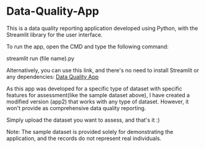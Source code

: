 # Data-Quality-App
This is a data quality reporting application developed using Python, with the Streamlit library for the user interface.

To run the app, open the CMD and type the following command:

streamlit run (file name).py

Alternatively, you can use this link, and there's no need to install Streamlit or any dependencies:
[Data Quality App](https://data-quality-app.streamlit.app/)

As this app was developed for a specific type of dataset with specific features for assessment(like the sample dataset above), I have created a modified version (app2) that works with any type of dataset. However, it won't provide as comprehensive data quality reporting.

Simply upload the dataset you want to assess, and that's it :)

Note: The sample dataset is provided solely for demonstrating the application, and the records do not represent real individuals.


